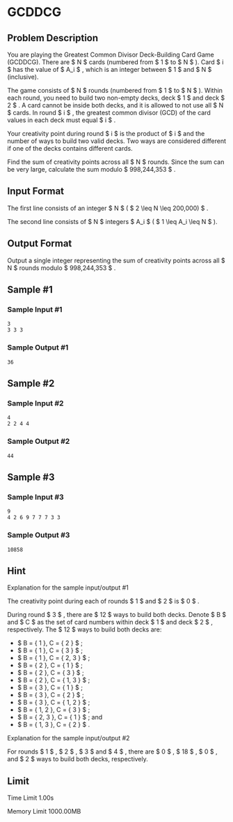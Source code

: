 # GCDDCG

## Problem Description

You are playing the Greatest Common Divisor Deck-Building Card Game (GCDDCG). There are $ N $ cards (numbered from $ 1 $ to $ N $ ). Card $ i $ has the value of $ A_i $ , which is an integer between $ 1 $ and $ N $ (inclusive).

The game consists of $ N $ rounds (numbered from $ 1 $ to $ N $ ). Within each round, you need to build two non-empty decks, deck $ 1 $ and deck $ 2 $ . A card cannot be inside both decks, and it is allowed to not use all $ N $ cards. In round $ i $ , the greatest common divisor (GCD) of the card values in each deck must equal $ i $ .

Your creativity point during round $ i $ is the product of $ i $ and the number of ways to build two valid decks. Two ways are considered different if one of the decks contains different cards.

Find the sum of creativity points across all $ N $ rounds. Since the sum can be very large, calculate the sum modulo $ 998\,244\,353 $ .

## Input Format

The first line consists of an integer $ N $ ( $ 2 \leq N \leq 200\,000) $ .

The second line consists of $ N $ integers $ A_i $ ( $ 1 \leq A_i \leq N $ ).

## Output Format

Output a single integer representing the sum of creativity points across all $ N $ rounds modulo $ 998\,244\,353 $ .

## Sample #1

### Sample Input #1

```
3
3 3 3
```

### Sample Output #1

```
36
```

## Sample #2

### Sample Input #2

```
4
2 2 4 4
```

### Sample Output #2

```
44
```

## Sample #3

### Sample Input #3

```
9
4 2 6 9 7 7 7 3 3
```

### Sample Output #3

```
10858
```

## Hint

Explanation for the sample input/output #1

The creativity point during each of rounds $ 1 $ and $ 2 $ is $ 0 $ .

During round $ 3 $ , there are $ 12 $ ways to build both decks. Denote $ B $ and $ C $ as the set of card numbers within deck $ 1 $ and deck $ 2 $ , respectively. The $ 12 $ ways to build both decks are:

- $ B = \{ 1 \}, C = \{ 2 \} $ ;
- $ B = \{ 1 \}, C = \{ 3 \} $ ;
- $ B = \{ 1 \}, C = \{ 2, 3 \} $ ;
- $ B = \{ 2 \}, C = \{ 1 \} $ ;
- $ B = \{ 2 \}, C = \{ 3 \} $ ;
- $ B = \{ 2 \}, C = \{ 1, 3 \} $ ;
- $ B = \{ 3 \}, C = \{ 1 \} $ ;
- $ B = \{ 3 \}, C = \{ 2 \} $ ;
- $ B = \{ 3 \}, C = \{ 1, 2 \} $ ;
- $ B = \{ 1, 2 \}, C = \{ 3 \} $ ;
- $ B = \{ 2, 3 \}, C = \{ 1 \} $ ; and
- $ B = \{ 1, 3 \}, C = \{ 2 \} $ .

Explanation for the sample input/output #2

For rounds $ 1 $ , $ 2 $ , $ 3 $ and $ 4 $ , there are $ 0 $ , $ 18 $ , $ 0 $ , and $ 2 $ ways to build both decks, respectively.

## Limit



Time Limit
1.00s

Memory Limit
1000.00MB